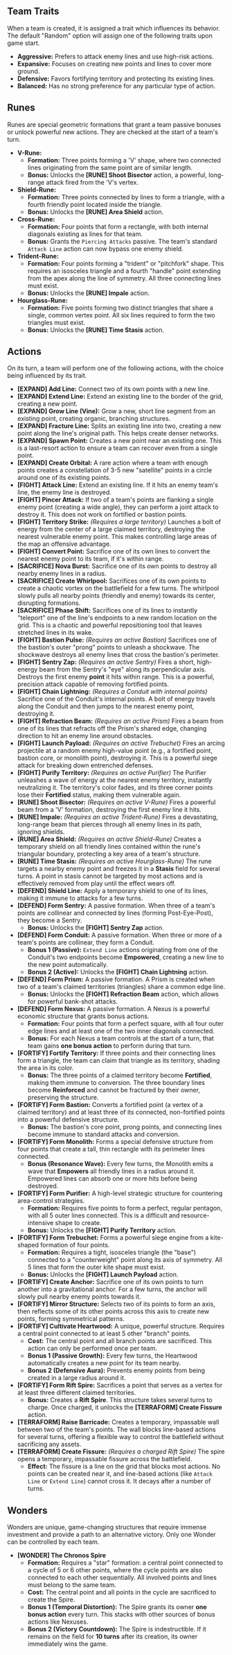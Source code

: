 ## Team Traits
When a team is created, it is assigned a trait which influences its behavior. The default "Random" option will assign one of the following traits upon game start.

*   **Aggressive:** Prefers to attack enemy lines and use high-risk actions.
*   **Expansive:** Focuses on creating new points and lines to cover more ground.
*   **Defensive:** Favors fortifying territory and protecting its existing lines.
*   **Balanced:** Has no strong preference for any particular type of action.

## Runes
Runes are special geometric formations that grant a team passive bonuses or unlock powerful new actions. They are checked at the start of a team's turn.

*   **V-Rune:**
    *   **Formation:** Three points forming a 'V' shape, where two connected lines originating from the same point are of similar length.
    *   **Bonus:** Unlocks the **[RUNE] Shoot Bisector** action, a powerful, long-range attack fired from the 'V's vertex.
*   **Shield-Rune:**
    *   **Formation:** Three points connected by lines to form a triangle, with a fourth friendly point located inside the triangle.
    *   **Bonus:** Unlocks the **[RUNE] Area Shield** action.
*   **Cross-Rune:**
    *   **Formation:** Four points that form a rectangle, with both internal diagonals existing as lines for that team.
    *   **Bonus:** Grants the `Piercing Attacks` passive. The team's standard `Attack Line` action can now bypass one enemy shield.
*   **Trident-Rune:**
    *   **Formation:** Four points forming a "trident" or "pitchfork" shape. This requires an isosceles triangle and a fourth "handle" point extending from the apex along the line of symmetry. All three connecting lines must exist.
    *   **Bonus:** Unlocks the **[RUNE] Impale** action.
*   **Hourglass-Rune:**
    *   **Formation:** Five points forming two distinct triangles that share a single, common vertex point. All six lines required to form the two triangles must exist.
    *   **Bonus:** Unlocks the **[RUNE] Time Stasis** action.

## Actions
On its turn, a team will perform one of the following actions, with the choice being influenced by its trait.

*   **[EXPAND] Add Line:** Connect two of its own points with a new line.
*   **[EXPAND] Extend Line:** Extend an existing line to the border of the grid, creating a new point.
*   **[EXPAND] Grow Line (Vine):** Grow a new, short line segment from an existing point, creating organic, branching structures.
*   **[EXPAND] Fracture Line:** Splits an existing line into two, creating a new point along the line's original path. This helps create denser networks.
*   **[EXPAND] Spawn Point:** Creates a new point near an existing one. This is a last-resort action to ensure a team can recover even from a single point.
*   **[EXPAND] Create Orbital:** A rare action where a team with enough points creates a constellation of 3-5 new "satellite" points in a circle around one of its existing points.
*   **[FIGHT] Attack Line:** Extend an existing line. If it hits an enemy team's line, the enemy line is destroyed.
*   **[FIGHT] Pincer Attack:** If two of a team's points are flanking a single enemy point (creating a wide angle), they can perform a joint attack to destroy it. This does not work on fortified or bastion points.
*   **[FIGHT] Territory Strike:** _(Requires a large territory)_ Launches a bolt of energy from the center of a large claimed territory, destroying the nearest vulnerable enemy point. This makes controlling large areas of the map an offensive advantage.
*   **[FIGHT] Convert Point:** Sacrifice one of its own lines to convert the nearest enemy point to its team, if it's within range.
*   **[SACRIFICE] Nova Burst:** Sacrifice one of its own points to destroy all nearby enemy lines in a radius.
*   **[SACRIFICE] Create Whirlpool:** Sacrifices one of its own points to create a chaotic vortex on the battlefield for a few turns. The whirlpool slowly pulls all nearby points (friendly and enemy) towards its center, disrupting formations.
*   **[SACRIFICE] Phase Shift:** Sacrifices one of its lines to instantly "teleport" one of the line's endpoints to a new random location on the grid. This is a chaotic and powerful repositioning tool that leaves stretched lines in its wake.
*   **[FIGHT] Bastion Pulse:** _(Requires an active Bastion)_ Sacrifices one of the bastion's outer "prong" points to unleash a shockwave. The shockwave destroys all enemy lines that cross the bastion's perimeter.
*   **[FIGHT] Sentry Zap:** _(Requires an active Sentry)_ Fires a short, high-energy beam from the Sentry's "eye" along its perpendicular axis. Destroys the first enemy **point** it hits within range. This is a powerful, precision attack capable of removing fortified points.
*   **[FIGHT] Chain Lightning:** _(Requires a Conduit with internal points)_ Sacrifice one of the Conduit's internal points. A bolt of energy travels along the Conduit and then jumps to the nearest enemy point, destroying it.
*   **[FIGHT] Refraction Beam:** _(Requires an active Prism)_ Fires a beam from one of its lines that refracts off the Prism's shared edge, changing direction to hit an enemy line around obstacles.
*   **[FIGHT] Launch Payload:** _(Requires an active Trebuchet)_ Fires an arcing projectile at a random enemy high-value point (e.g., a fortified point, bastion core, or monolith point), destroying it. This is a powerful siege attack for breaking down entrenched defenses.
*   **[FIGHT] Purify Territory:** _(Requires an active Purifier)_ The Purifier unleashes a wave of energy at the nearest enemy territory, instantly neutralizing it. The territory's color fades, and its three corner points lose their **Fortified** status, making them vulnerable again.
*   **[RUNE] Shoot Bisector:** _(Requires an active V-Rune)_ Fires a powerful beam from a 'V' formation, destroying the first enemy line it hits.
*   **[RUNE] Impale:** _(Requires an active Trident-Rune)_ Fires a devastating, long-range beam that pierces through all enemy lines in its path, ignoring shields.
*   **[RUNE] Area Shield:** _(Requires an active Shield-Rune)_ Creates a temporary shield on all friendly lines contained within the rune's triangular boundary, protecting a key area of a team's structure.
*   **[RUNE] Time Stasis:** _(Requires an active Hourglass-Rune)_ The rune targets a nearby enemy point and freezes it in a **Stasis** field for several turns. A point in stasis cannot be targeted by most actions and is effectively removed from play until the effect wears off.
*   **[DEFEND] Shield Line:** Apply a temporary shield to one of its lines, making it immune to attacks for a few turns.
*   **[DEFEND] Form Sentry:** A passive formation. When three of a team's points are collinear and connected by lines (forming Post-Eye-Post), they become a Sentry.
    *   **Bonus:** Unlocks the **[FIGHT] Sentry Zap** action.
*   **[DEFEND] Form Conduit:** A passive formation. When three or more of a team's points are collinear, they form a Conduit.
    *   **Bonus 1 (Passive):** `Extend Line` actions originating from one of the Conduit's two endpoints become **Empowered**, creating a new line to the new point automatically.
    *   **Bonus 2 (Active):** Unlocks the **[FIGHT] Chain Lightning** action.
*   **[DEFEND] Form Prism:** A passive formation. A Prism is created when two of a team's claimed territories (triangles) share a common edge line.
    *   **Bonus:** Unlocks the **[FIGHT] Refraction Beam** action, which allows for powerful bank-shot attacks.
*   **[DEFEND] Form Nexus:** A passive formation. A Nexus is a powerful economic structure that grants bonus actions.
    *   **Formation:** Four points that form a perfect square, with all four outer edge lines and at least one of the two inner diagonals connected.
    *   **Bonus:** For each Nexus a team controls at the start of a turn, that team gains **one bonus action** to perform during that turn.
*   **[FORTIFY] Fortify Territory:** If three points and their connecting lines form a triangle, the team can claim that triangle as its territory, shading the area in its color.
    *   **Bonus:** The three points of a claimed territory become **Fortified**, making them immune to conversion. The three boundary lines become **Reinforced** and cannot be fractured by their owner, preserving the structure.
*   **[FORTIFY] Form Bastion:** Converts a fortified point (a vertex of a claimed territory) and at least three of its connected, non-fortified points into a powerful defensive structure.
    *   **Bonus:** The bastion's core point, prong points, and connecting lines become immune to standard attacks and conversion.
*   **[FORTIFY] Form Monolith:** Forms a special defensive structure from four points that create a tall, thin rectangle with its perimeter lines connected.
    *   **Bonus (Resonance Wave):** Every few turns, the Monolith emits a wave that **Empowers** all friendly lines in a radius around it. Empowered lines can absorb one or more hits before being destroyed.
*   **[FORTIFY] Form Purifier:** A high-level strategic structure for countering area-control strategies.
    *   **Formation:** Requires five points to form a perfect, regular pentagon, with all 5 outer lines connected. This is a difficult and resource-intensive shape to create.
    *   **Bonus:** Unlocks the **[FIGHT] Purify Territory** action.
*   **[FORTIFY] Form Trebuchet:** Forms a powerful siege engine from a kite-shaped formation of four points.
    *   **Formation:** Requires a tight, isosceles triangle (the "base") connected to a "counterweight" point along its axis of symmetry. All 5 lines that form the outer kite shape must exist.
    *   **Bonus:** Unlocks the **[FIGHT] Launch Payload** action.
*   **[FORTIFY] Create Anchor:** Sacrifice one of its own points to turn another into a gravitational anchor. For a few turns, the anchor will slowly pull nearby enemy points towards it.
*   **[FORTIFY] Mirror Structure:** Selects two of its points to form an axis, then reflects some of its other points across this axis to create new points, forming symmetrical patterns.
*   **[FORTIFY] Cultivate Heartwood:** A unique, powerful structure. Requires a central point connected to at least 5 other "branch" points.
    *   **Cost:** The central point and all branch points are sacrificed. This action can only be performed once per team.
    *   **Bonus 1 (Passive Growth):** Every few turns, the Heartwood automatically creates a new point for its team nearby.
    *   **Bonus 2 (Defensive Aura):** Prevents enemy points from being created in a large radius around it.
*   **[FORTIFY] Form Rift Spire:** Sacrifices a point that serves as a vertex for at least three different claimed territories.
    *   **Bonus:** Creates a **Rift Spire**. This structure takes several turns to charge. Once charged, it unlocks the **[TERRAFORM] Create Fissure** action.
*   **[TERRAFORM] Raise Barricade:** Creates a temporary, impassable wall between two of the team's points. The wall blocks line-based actions for several turns, offering a flexible way to control the battlefield without sacrificing any assets.
*   **[TERRAFORM] Create Fissure:** _(Requires a charged Rift Spire)_ The spire opens a temporary, impassable fissure across the battlefield.
    *   **Effect:** The fissure is a line on the grid that blocks most actions. No points can be created near it, and line-based actions (like `Attack Line` or `Extend Line`) cannot cross it. It decays after a number of turns.

## Wonders
Wonders are unique, game-changing structures that require immense investment and provide a path to an alternative victory. Only one Wonder can be controlled by each team.

*   **[WONDER] The Chronos Spire**
    *   **Formation:** Requires a "star" formation: a central point connected to a cycle of 5 or 6 other points, where the cycle points are also connected to each other sequentially. All involved points and lines must belong to the same team.
    *   **Cost:** The central point and all points in the cycle are sacrificed to create the Spire.
    *   **Bonus 1 (Temporal Distortion):** The Spire grants its owner **one bonus action** every turn. This stacks with other sources of bonus actions like Nexuses.
    *   **Bonus 2 (Victory Countdown):** The Spire is indestructible. If it remains on the field for **10 turns** after its creation, its owner immediately wins the game.